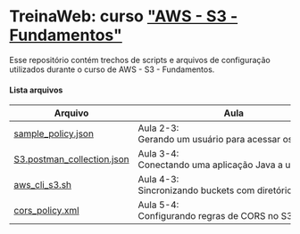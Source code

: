 # TreinaWeb: curso ["AWS - S3 - Fundamentos"](https://www.treinaweb.com.br/painel/cursos/amazon-web-services-aws-simple-storage-service-s3-fundamentos)

Esse repositório contém trechos de scripts e arquivos de configuração utilizados durante o curso de AWS - S3 - Fundamentos.

#### Lista arquivos
| Arquivo | Aula |
| ------ | ------ |
[sample_policy.json](https://github.com/treinaweb/treinaweb-aws-s3-fundamentos/blob/master/sample_policy.json) | Aula 2-3: Gerando um usuário para acessar os buckets |
[S3.postman_collection.json](https://github.com/treinaweb/treinaweb-aws-s3-fundamentos/blob/master/S3.postman_collection.json) | Aula 3-4: Conectando uma aplicação Java a um bucket |
[aws_cli_s3.sh](https://github.com/treinaweb/treinaweb-aws-s3-fundamentos/blob/master/aws_cli_s3.sh) | Aula 4-3: Sincronizando buckets com diretórios locais |
[cors_policy.xml](https://github.com/treinaweb/treinaweb-aws-s3-fundamentos/blob/master/cors_policy.xml) | Aula 5-4: Configurando regras de CORS no S3 |
